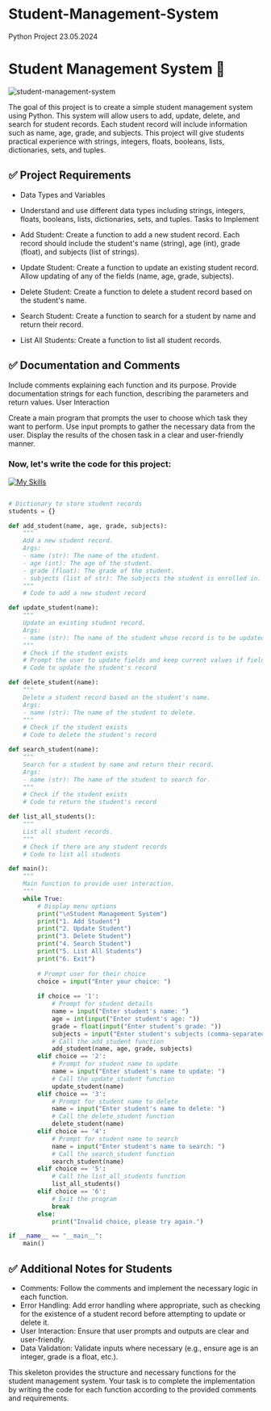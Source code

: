 # Student-Management-System
Python Project 23.05.2024
# Student Management System 📝
![student-management-system](https://github.com/zahariev-webbersof/python-fundamentals-05-2024/assets/68993494/746ccfd8-f414-4714-96f9-e9d704cce587)

The goal of this project is to create a simple student management system using Python. This system will allow users to add, update, delete, and search for student records. Each student record will include information such as name, age, grade, and subjects. 
This project will give students practical experience with strings, integers, floats, booleans, lists, dictionaries, sets, and tuples.

## ✅ Project Requirements

- Data Types and Variables

- Understand and use different data types including strings, integers, floats, booleans, lists, dictionaries, sets, and tuples.
Tasks to Implement

- Add Student:
Create a function to add a new student record. Each record should include the student's name (string), age (int), grade (float), and subjects (list of strings).
- Update Student:
Create a function to update an existing student record. Allow updating of any of the fields (name, age, grade, subjects).
- Delete Student:
Create a function to delete a student record based on the student's name.
- Search Student:
Create a function to search for a student by name and return their record.
- List All Students:
Create a function to list all student records.

## ✅ Documentation and Comments

Include comments explaining each function and its purpose.
Provide documentation strings for each function, describing the parameters and return values.
User Interaction

Create a main program that prompts the user to choose which task they want to perform.
Use input prompts to gather the necessary data from the user.
Display the results of the chosen task in a clear and user-friendly manner.

### Now, let's write the code for this project:
[![My Skills](https://skillicons.dev/icons?i=python,windows,apple,linux&theme=light)](https://skillicons.dev)
```python

# Dictionary to store student records
students = {}

def add_student(name, age, grade, subjects):
    """
    Add a new student record.
    Args:
    - name (str): The name of the student.
    - age (int): The age of the student.
    - grade (float): The grade of the student.
    - subjects (list of str): The subjects the student is enrolled in.
    """
    # Code to add a new student record

def update_student(name):
    """
    Update an existing student record.
    Args:
    - name (str): The name of the student whose record is to be updated.
    """
    # Check if the student exists
    # Prompt the user to update fields and keep current values if fields are empty
    # Code to update the student's record

def delete_student(name):
    """
    Delete a student record based on the student's name.
    Args:
    - name (str): The name of the student to delete.
    """
    # Check if the student exists
    # Code to delete the student's record

def search_student(name):
    """
    Search for a student by name and return their record.
    Args:
    - name (str): The name of the student to search for.
    """
    # Check if the student exists
    # Code to return the student's record

def list_all_students():
    """
    List all student records.
    """
    # Check if there are any student records
    # Code to list all students

def main():
    """
    Main function to provide user interaction.
    """
    while True:
        # Display menu options
        print("\nStudent Management System")
        print("1. Add Student")
        print("2. Update Student")
        print("3. Delete Student")
        print("4. Search Student")
        print("5. List All Students")
        print("6. Exit")
        
        # Prompt user for their choice
        choice = input("Enter your choice: ")
        
        if choice == '1':
            # Prompt for student details
            name = input("Enter student's name: ")
            age = int(input("Enter student's age: "))
            grade = float(input("Enter student's grade: "))
            subjects = input("Enter student's subjects (comma-separated): ").split(',')
            # Call the add_student function
            add_student(name, age, grade, subjects)
        elif choice == '2':
            # Prompt for student name to update
            name = input("Enter student's name to update: ")
            # Call the update_student function
            update_student(name)
        elif choice == '3':
            # Prompt for student name to delete
            name = input("Enter student's name to delete: ")
            # Call the delete_student function
            delete_student(name)
        elif choice == '4':
            # Prompt for student name to search
            name = input("Enter student's name to search: ")
            # Call the search_student function
            search_student(name)
        elif choice == '5':
            # Call the list_all_students function
            list_all_students()
        elif choice == '6':
            # Exit the program
            break
        else:
            print("Invalid choice, please try again.")

if __name__ == "__main__":
    main()

```

## ✅ Additional Notes for Students
- Comments: Follow the comments and implement the necessary logic in each function.
- Error Handling: Add error handling where appropriate, such as checking for the existence of a student record before attempting to update or delete it.
- User Interaction: Ensure that user prompts and outputs are clear and user-friendly.
- Data Validation: Validate inputs where necessary (e.g., ensure age is an integer, grade is a float, etc.).


This skeleton provides the structure and necessary functions for the student management system. Your task is to complete the implementation by writing the code for each function according to the provided comments and requirements.
